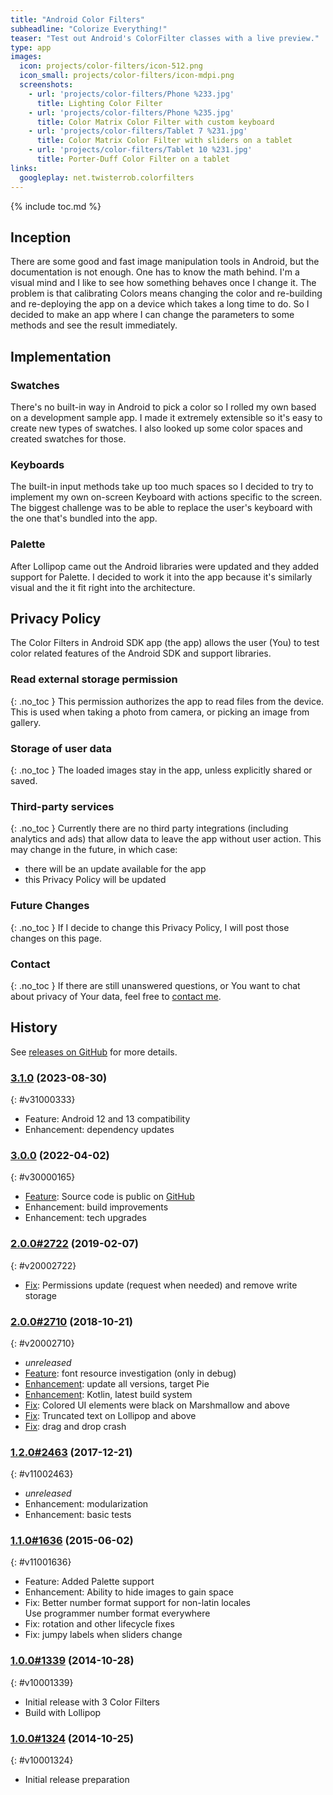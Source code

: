 ```yaml
---
title: "Android Color Filters"
subheadline: "Colorize Everything!"
teaser: "Test out Android's ColorFilter classes with a live preview."
type: app
images:
  icon: projects/color-filters/icon-512.png
  icon_small: projects/color-filters/icon-mdpi.png
  screenshots:
    - url: 'projects/color-filters/Phone %233.jpg'
      title: Lighting Color Filter
    - url: 'projects/color-filters/Phone %235.jpg'
      title: Color Matrix Color Filter with custom keyboard
    - url: 'projects/color-filters/Tablet 7 %231.jpg'
      title: Color Matrix Color Filter with sliders on a tablet
    - url: 'projects/color-filters/Tablet 10 %231.jpg'
      title: Porter-Duff Color Filter on a tablet
links:
  googleplay: net.twisterrob.colorfilters
---
```


{% include toc.md %}

## Inception
There are some good and fast image manipulation tools in Android, but the documentation is not enough. One has to know the math behind. I'm a visual mind and I like to see how something behaves once I change it. The problem is that calibrating Colors means changing the color and re-building and re-deploying the app on a device which takes a long time to do. So I decided to make an app where I can change the parameters to some methods and see the result immediately.

## Implementation

### Swatches
There's no built-in way in Android to pick a color so I rolled my own based on a development sample app. I made it extremely extensible so it's easy to create new types of swatches. I also looked up some color spaces and created swatches for those.

### Keyboards
The built-in input methods take up too much spaces so I decided to try to implement my own on-screen Keyboard with actions specific to the screen. The biggest challenge was to be able to replace the user's keyboard with the one that's bundled into the app.

### Palette
After Lollipop came out the Android libraries were updated and they added support for Palette. I decided to work it into the app because it's similarly visual and the it fit right into the architecture.

## Privacy Policy

The Color Filters in Android SDK app (the app) allows the user (You) to test color related features of the Android SDK and support libraries.

### Read external storage permission
{: .no_toc }
This permission authorizes the app to read files from the device. This is used when taking a photo from camera, or picking an image from gallery.

### Storage of user data
{: .no_toc }
The loaded images stay in the app, unless explicitly shared or saved.

### Third-party services
{: .no_toc }
Currently there are no third party integrations (including analytics and ads) that allow data to leave the app without user action.
This may change in the future, in which case:

* there will be an update available for the app
* this Privacy Policy will be updated

### Future Changes
{: .no_toc }
If I decide to change this Privacy Policy, I will post those changes on this page.

### Contact
{: .no_toc }
If there are still unanswered questions, or You want to chat about privacy of Your data, feel free to [contact&nbsp;me]({{site.baseurl}}/contact).

## History
See [releases on GitHub](https://github.com/TWiStErRob/net.twisterrob.colorfilters/releases) for more details.

### [3.1.0](https://github.com/TWiStErRob/net.twisterrob.colorfilters/releases/tag/v3.1.0) (2023-08-30)
{: #v31000333}
* Feature: Android 12 and 13 compatibility
* Enhancement: dependency updates

### [3.0.0](https://github.com/TWiStErRob/net.twisterrob.colorfilters/releases/tag/v3.0.0) (2022-04-02)
{: #v30000165}
 * [Feature](https://github.com/TWiStErRob/net.twisterrob.colorfilters/issues/16): Source code is public on [GitHub](https://github.com/TWiStErRob/net.twisterrob.colorfilters)
 * Enhancement: build improvements
 * Enhancement: tech upgrades

### [2.0.0#2722](https://github.com/TWiStErRob/net.twisterrob.colorfilters/releases/tag/v2.0.0) (2019-02-07)
{: #v20002722}
 * [Fix](https://github.com/TWiStErRob/net.twisterrob.colorfilters/issues/9): Permissions update (request when needed) and remove write storage

### [2.0.0#2710](https://github.com/TWiStErRob/net.twisterrob.colorfilters/releases/tag/v2.0.0-pre) (2018-10-21)
{: #v20002710}
 * _unreleased_
 * [Feature]({{site.baseurl}}/blog/2016/09/android-xml-colors.html): font resource investigation (only in debug)
 * [Enhancement](https://github.com/TWiStErRob/net.twisterrob.colorfilters/issues/6): update all versions, target Pie
 * [Enhancement](https://github.com/TWiStErRob/net.twisterrob.colorfilters/issues/5): Kotlin, latest build system
 * [Fix](https://github.com/TWiStErRob/net.twisterrob.colorfilters/issues/7): Colored UI elements were black on Marshmallow and above
 * [Fix](https://github.com/TWiStErRob/net.twisterrob.colorfilters/issues/8): Truncated text on Lollipop and above
 * [Fix](https://github.com/TWiStErRob/net.twisterrob.colorfilters/issues/4): drag and drop crash

### [1.2.0#2463](https://github.com/TWiStErRob/net.twisterrob.colorfilters/releases/tag/v1.2.0-pre) (2017-12-21)
{: #v11002463}
 * _unreleased_
 * Enhancement: modularization
 * Enhancement: basic tests

### [1.1.0#1636](https://github.com/TWiStErRob/net.twisterrob.colorfilters/releases/tag/v1.1.0) (2015-06-02)
{: #v11001636}
 * Feature: Added Palette support
 * Enhancement: Ability to hide images to gain space
 * Fix: Better number format support for non-latin locales  
   Use programmer number format everywhere
 * Fix: rotation and other lifecycle fixes
 * Fix: jumpy labels when sliders change

### [1.0.0#1339](https://github.com/TWiStErRob/net.twisterrob.colorfilters/releases/tag/v1.0.0) (2014-10-28)
{: #v10001339}
 * Initial release with 3 Color Filters
 * Build with Lollipop

### [1.0.0#1324](https://github.com/TWiStErRob/net.twisterrob.colorfilters/releases/tag/v1.0.0-pre) (2014-10-25)
{: #v10001324}
 * Initial release preparation
